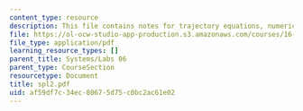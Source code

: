 ```yaml
---
content_type: resource
description: This file contains notes for trajectory equations, numerical integration.
file: https://ol-ocw-studio-app-production.s3.amazonaws.com/courses/16-01-unified-engineering-i-ii-iii-iv-fall-2005-spring-2006/af59df7c34ec80675d75c0bc2ac61e02_spl2.pdf
file_type: application/pdf
learning_resource_types: []
parent_title: Systems/Labs 06
parent_type: CourseSection
resourcetype: Document
title: spl2.pdf
uid: af59df7c-34ec-8067-5d75-c0bc2ac61e02
---
```

